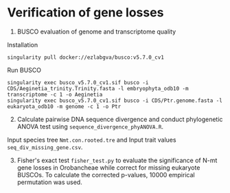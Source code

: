# Verification of gene losses

1. BUSCO evaluation of genome and transcriptome quality

Installation
```
singularity pull docker://ezlabgva/busco:v5.7.0_cv1
```
Run BUSCO
```
singularity exec busco_v5.7.0_cv1.sif busco -i CDS/Aeginetia_trinity.Trinity.fasta -l embryophyta_odb10 -m transcriptome -c 1 -o Aeginetia
singularity exec busco_v5.7.0_cv1.sif busco -i CDS/Ptr.genome.fasta -l eukaryota_odb10 -m genome -c 1 -o Ptr
```

2. Calculate pairwise DNA sequence divergence and conduct phylogenetic ANOVA test using `sequence_divergence_phyANOVA.R`. 

Input species tree `Nmt.con.rooted.tre` and Input trait values `seq_div_missing_gene.csv`.

3. Fisher's exact test `fisher_test.py` to evaluate the significance of N-mt gene losses in Orobancheae while correct for missing eukaryote BUSCOs. To calculate the corrected p-values, 10000 empirical permutation was used.